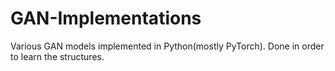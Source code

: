 # GAN-Implementations
Various GAN models implemented in Python(mostly PyTorch). Done in order to learn the structures.
